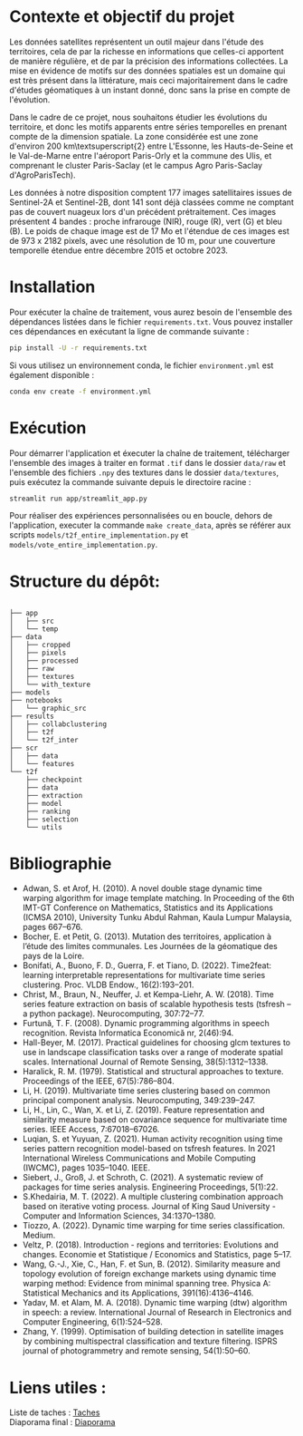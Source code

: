 # Contexte et objectif du projet 
Les données satellites représentent un outil majeur dans l'étude des territoires, cela de par la richesse en informations que celles-ci apportent de manière régulière, et de par la précision des informations collectées. La mise en évidence de motifs sur des données spatiales est un domaine qui est très présent dans la littérature, mais ceci majoritairement dans le cadre d'études géomatiques à un instant donné, donc sans la prise en compte de l'évolution.

Dans le cadre de ce projet, nous souhaitons étudier les évolutions du territoire, et donc les motifs apparents entre séries temporelles en prenant compte de la dimension spatiale.
La zone considérée est une zone d'environ 200 km\textsuperscript{2} entre L'Essonne, les Hauts-de-Seine et le Val-de-Marne entre l'aéroport Paris-Orly et la commune des Ulis, et  comprenant le cluster Paris-Saclay (et le campus Agro Paris-Saclay d'AgroParisTech).

Les données à notre disposition comptent 177 images satellitaires issues de Sentinel-2A et Sentinel-2B, dont 141 sont déjà classées comme ne comptant pas de couvert nuageux lors d'un précédent prétraitement. Ces images présentent 4 bandes : proche infrarouge (NIR), rouge (R), vert (G) et bleu (B). Le poids de chaque image est de 17 Mo et l'étendue de ces images est de 973 x 2182 pixels, avec une résolution de 10 m, pour une couverture temporelle étendue entre décembre 2015 et octobre 2023.

# Installation

Pour exécuter la chaîne de traitement, vous aurez besoin de l'ensemble des dépendances listées dans le fichier `requirements.txt`. Vous pouvez installer ces dépendances en exécutant la ligne de commande suivante :

```bash
pip install -U -r requirements.txt
```
Si vous utilisez un environnement conda, le fichier `environment.yml` est également disponible :

```bash
conda env create -f environment.yml
```

# Exécution

Pour démarrer l'application et éxecuter la chaîne de traitement, télécharger l'ensemble des images à traiter en format `.tif` dans le dossier `data/raw` et l'ensemble des fichiers `.npy` des textures dans le dossier `data/textures`, puis exécutez la commande suivante depuis le directoire racine :

```bash
streamlit run app/streamlit_app.py
```
Pour réaliser des expériences personnalisées ou en boucle, dehors de l'application, executer la commande `make create_data`, après se référer aux scripts `models/t2f_entire_implementation.py` et `models/vote_entire_implementation.py`.

[//]: # (Transformation des données brutes et création des jeux de données)

[//]: # (Exécution de Time2Features)

[//]: # (Exécution de CollaborativeClustering)

[//]: # (Format des résultats)

# Structure du dépôt:
```

├── app
│   ├── src
│   └── temp
├── data
│   ├── cropped
│   ├── pixels
│   ├── processed
│   ├── raw
│   ├── textures
│   └── with_texture
├── models
├── notebooks
│   └── graphic_src
├── results
│   ├── collabclustering
│   ├── t2f
│   └── t2f_inter
├── scr
│   ├── data
│   └── features
└── t2f
    ├── checkpoint
    ├── data
    ├── extraction
    ├── model
    ├── ranking
    ├── selection
    └── utils
```

# Bibliographie

* Adwan, S. et Arof, H. (2010). A novel double stage dynamic time warping algorithm for image template matching. In Proceeding of the 6th IMT-GT Conference on Mathematics, Statistics and its Applications (ICMSA 2010), University Tunku Abdul Rahman, Kaula Lumpur Malaysia, pages 667–676.
* Bocher, E. et Petit, G. (2013). Mutation des territoires, application à l’étude des limites communales. Les Journées de la géomatique des pays de la Loire.
* Bonifati, A., Buono, F. D., Guerra, F. et Tiano, D. (2022). Time2feat: learning interpretable representations for multivariate time series clustering. Proc. VLDB Endow., 16(2):193–201.
* Christ, M., Braun, N., Neuffer, J. et Kempa-Liehr, A. W. (2018). Time series feature extraction on basis of scalable hypothesis tests (tsfresh – a python package). Neurocomputing, 307:72–77.
* Furtună, T. F. (2008). Dynamic programming algorithms in speech recognition. Revista Informatica Economică nr, 2(46):94.
* Hall-Beyer, M. (2017). Practical guidelines for choosing glcm textures to use in landscape classification tasks over a range of moderate spatial scales. International Journal of Remote Sensing, 38(5):1312–1338.
* Haralick, R. M. (1979). Statistical and structural approaches to texture. Proceedings of the IEEE, 67(5):786–804.
* Li, H. (2019). Multivariate time series clustering based on common principal component analysis. Neurocomputing, 349:239–247.
* Li, H., Lin, C., Wan, X. et Li, Z. (2019). Feature representation and similarity measure based on covariance sequence for multivariate time series. IEEE Access, 7:67018–67026.
* Luqian, S. et Yuyuan, Z. (2021). Human activity recognition using time series pattern recognition model-based on tsfresh features. In 2021 International Wireless Communications and Mobile Computing (IWCMC), pages 1035–1040. IEEE.
* Siebert, J., Groß, J. et Schroth, C. (2021). A systematic review of packages for time series analysis. Engineering Proceedings, 5(1):22.
* S.Khedairia, M. T. (2022). A multiple clustering combination approach based on iterative voting process. Journal of King Saud University - Computer and Information Sciences, 34:1370–1380.
* Tiozzo, A. (2022). Dynamic time warping for time series classification. Medium.
* Veltz, P. (2018). Introduction - regions and territories: Evolutions and changes. Economie et Statistique / Economics and Statistics, page 5–17.
* Wang, G.-J., Xie, C., Han, F. et Sun, B. (2012). Similarity measure and topology evolution of foreign exchange markets using dynamic time warping method: Evidence from minimal spanning tree. Physica A: Statistical Mechanics and its Applications, 391(16):4136–4146.
* Yadav, M. et Alam, M. A. (2018). Dynamic time warping (dtw) algorithm in speech: a review. International Journal of Research in Electronics and Computer Engineering, 6(1):524–528.
* Zhang, Y. (1999). Optimisation of building detection in satellite images by combining multispectral classification and texture filtering. ISPRS journal of photogrammetry and remote sensing, 54(1):50–60.

# Liens utiles : 
Liste de taches : [Taches](https://docs.google.com/spreadsheets/d/12IO9i0rIVR-RKDQXc6y8nDWCuq3UjpeH08N_X2qjHiY/edit#gid=0) \
Diaporama final : [Diaporama](https://docs.google.com/presentation/d/18Yu9UxA4SBvoR4pk4BbsPQTedtHY0RUU/edit?usp=sharing&ouid=105910814065404947173&rtpof=true&sd=true)
